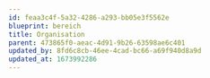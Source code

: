 ```yaml
---
id: feaa3c4f-5a32-4286-a293-bb05e3f5562e
blueprint: bereich
title: Organisation
parent: 473865f0-aeac-4d91-9b26-63598ae6c401
updated_by: 8fd6c8cb-46ee-4cad-bc66-a69f940d8a9d
updated_at: 1673992286
---
```

